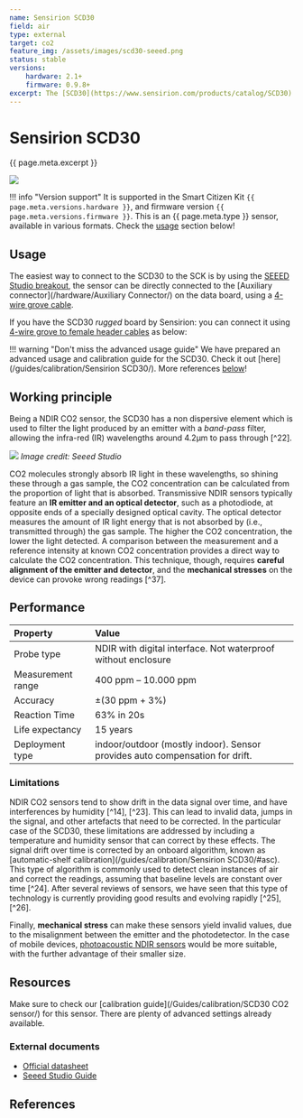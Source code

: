 ```yaml
---
name: Sensirion SCD30
field: air
type: external
target: co2
feature_img: /assets/images/scd30-seeed.png
status: stable
versions:
    hardware: 2.1+
    firmware: 0.9.8+
excerpt: The [SCD30](https://www.sensirion.com/products/catalog/SCD30) is a **NDIR CO2** sensor by [Sensirion](https://sensirion.com/). You can use it to measure CO2 in indoor spaces or for experiments where you need to know an accurate CO2 level.
---
```


<!-- TODO - Proofread + check on links -->
# Sensirion SCD30

{{ page.meta.excerpt }}

![]({{page.meta.feature_img}})

<!-- TODO - Make this chunk reproducible over other pages -->
!!! info "Version support"
    It is supported in the Smart Citizen Kit `{{ page.meta.versions.hardware }}`, and firmware version `{{ page.meta.versions.firmware }}`. This is an {{ page.meta.type }} sensor, available in various formats. Check the [usage](#usage) section below!

## Usage

<!-- TODO - Insert versions -->

The easiest way to connect to the SCD30 to the SCK is by using the [SEEED Studio breakout](https://www.seeedstudio.com/Grove-CO2-Temperature-Humidity-Sensor-SCD30-p-2911.html), the sensor can be directly connected to the [Auxiliary connector](/hardware/Auxiliary Connector/) on the data board, using a [4-wire grove cable](https://www.seeedstudio.com/cables-c-949.html).

<!-- TODO - Image showing how to connect it to the kit -->

If you have the SCD30 _rugged_ board by Sensirion: you can connect it using [4-wire grove to female header cables](https://www.seeedstudio.com/Grove-4-pin-Female-Jumper-to-Grove-4-pin-Conversion-Cable-5-PCs-per-PAck.html) as below:

<!-- TODO - Image showing how to connect it to the kit -->

!!! warning "Don't miss the advanced usage guide"
    We have prepared an advanced usage and calibration guide for the SCD30. Check it out [here](/guides/calibration/Sensirion SCD30/). More references [below](#references)!

## Working principle

Being a NDIR CO2 sensor, the SCD30 has a non dispersive element which is used to filter the light produced by an emitter with a _band-pass_ filter, allowing the infra-red (IR) wavelengths around 4.2μm to pass through [^22].

![](https://files.seeedstudio.com/products/101020634/3.png)
_Image credit: Seeed Studio_
<!-- TODO: figcaption style -->

CO2 molecules strongly absorb IR light in these wavelengths, so shining these through a gas sample, the CO2 concentration can be calculated from the proportion of light that is absorbed. Transmissive NDIR sensors typically feature an **IR emitter and an optical detector**, such as a photodiode, at opposite ends of a specially designed optical cavity. The optical detector measures the amount of IR light energy that is not absorbed by (i.e., transmitted through) the gas sample. The higher the CO2 concentration, the lower the light detected. A comparison between the measurement and a reference intensity at known CO2 concentration provides a direct way to calculate the CO2 concentration. This technique, though, requires **careful alignment of the emitter and detector**, and the **mechanical stresses** on the device can provoke wrong readings [^37].

<!-- TODO - Add references -->

## Performance

|Property               |Value                                                                          |
|:-                     |:-                                                                             |
|Probe type  			|NDIR with digital interface. Not waterproof without enclosure                  |
|Measurement range 	    |400 ppm – 10.000 ppm                                                           |
|Accuracy 			    |±(30 ppm + 3%)                                                                 |
|Reaction Time     		|63% in 20s                                                                     |
|Life expectancy     	|15 years                                                                       |
|Deployment type 		|indoor/outdoor (mostly indoor). Sensor provides auto compensation for drift.   |

### Limitations

NDIR CO2 sensors tend to show drift in the data signal over time, and have interferences by humidity [^14], [^23]. This can lead to invalid data, jumps in the signal, and other artefacts that need to be corrected. In the particular case of the SCD30, these limitations are addressed by including a temperature and humidity sensor that can correct by these effects. The signal drift over time is corrected by an onboard algorithm, known as [automatic-shelf calibration](/guides/calibration/Sensirion SCD30/#asc). This type of algorithm is commonly used to detect clean instances of air and correct the readings, assuming that baseline levels are constant over time [^24]. After several reviews of sensors, we have seen that this type of technology is currently providing good results and evolving rapidly [^25], [^26].

Finally, **mechanical stress** can make these sensors yield invalid values, due to the misalignment between the emitter and the photodetector. In the case of mobile devices, [photoacoustic NDIR sensors](/hardware/sensors/air/co2/Sensirion_SCD4X/) would be more suitable, with the further advantage of their smaller size.

## Resources

Make sure to check our [calibration guide](/Guides/calibration/SCD30 CO2 sensor/) for this sensor. There are plenty of advanced settings already available.

### External documents

- [Official datasheet](https://www.sensirion.com/fileadmin/user_upload/customers/sensirion/Dokumente/9.5_CO2/Sensirion_CO2_Sensors_SCD30_Datasheet.pdf)
- [Seeed Studio Guide](https://wiki.seeedstudio.com/Grove-CO2_Temperature_Humidity_Sensor-SCD30/)

## References


